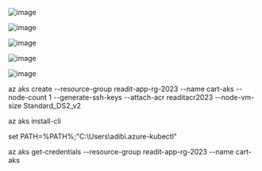 ![image](https://user-images.githubusercontent.com/24469318/211132005-11fe4076-d6f1-48ac-92d5-f298cf4dd252.png)

![image](https://user-images.githubusercontent.com/24469318/211132127-6e955f2d-faba-453b-a24c-b06e052d2e1a.png)


![image](https://user-images.githubusercontent.com/24469318/211132159-320cb1ac-256c-4791-b1ca-bf9cd317d4da.png)

![image](https://user-images.githubusercontent.com/24469318/211132168-8c71aeac-1529-4495-9f25-c0811038a15e.png)


![image](https://user-images.githubusercontent.com/24469318/211132179-29f6d83d-a859-4278-ac6d-403a0297815b.png)

az aks create --resource-group readit-app-rg-2023 --name cart-aks --node-count 1 --generate-ssh-keys --attach-acr readitacr2023 --node-vm-size Standard_DS2_v2


az aks install-cli

set PATH=%PATH%;"C:\Users\adibi\.azure-kubectl"

az aks get-credentials --resource-group readit-app-rg-2023 --name cart-aks





